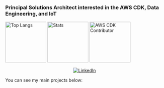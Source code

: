 ### Principal Solutions Architect interested in the AWS CDK, Data Engineering, and IoT

<p align="left">   
  <img alt="Top Langs" height="130px" src="https://github-readme-stats.vercel.app/api/top-langs/?username=randyridgley&layout=compact&show_icons=true&theme=tokyonight" />
  <img alt="Stats" height="130px" src="https://github-readme-stats.vercel.app/api?username=randyridgley&layout=compact&show_icons=true&theme=tokyonight" />
  <img alt="AWS CDK Contributor" height="130px" src="https://cdk-stats.vercel.app/api?username=randyridgley" />
</p>
<p align="center">
  <a href="https://www.linkedin.com/in/randyridgley/"><img alt="LinkedIn" src="https://img.shields.io/badge/linkedin%20-%230077B5.svg?&style=for-the-badge&logo=linkedin&logoColor=white"/></a>
</p>
You can see my main projects below:

<!--
**randyridgley/randyridgley** is a ✨ _special_ ✨ repository because its `README.md` (this file) appears on your GitHub profile.

Here are some ideas to get you started:

- 🔭 I’m currently working on ...
- 🌱 I’m currently learning ...
- 👯 I’m looking to collaborate on ...
- 🤔 I’m looking for help with ...
- 💬 Ask me about ...
- 📫 How to reach me: ...
- 😄 Pronouns: ...
- ⚡ Fun fact: ...
-->
